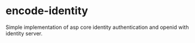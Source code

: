 # encode-identity
Simple implementation of asp core identity authentication and openid with identity server.
